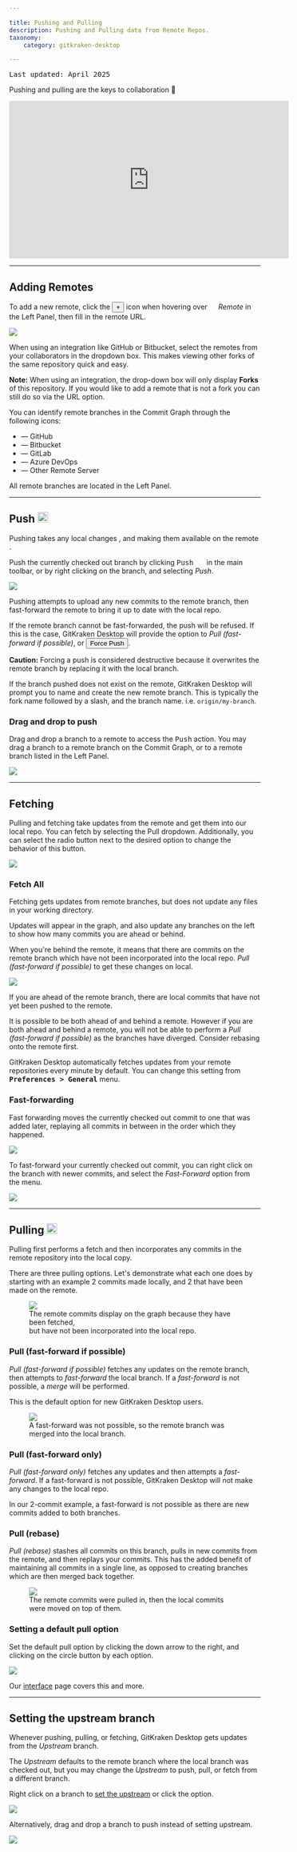 ```yaml
---

title: Pushing and Pulling
description: Pushing and Pulling data from Remote Repos.
taxonomy:
    category: gitkraken-desktop

---
```

<kbd>Last updated: April 2025</kbd>

Pushing and pulling are the keys to collaboration 🤝

<div class='embed-container embed-container--16-9'>
    <iframe width='560' height='315' src='https://www.youtube.com/embed/EZFyiSLr-Bc?rel=0&vq=hd1080' frameborder='0' allowfullscreen></iframe>
</div>


***
## Adding Remotes
To add a new remote, click the <button class='button button--success button--ui button--nolink'>+</button> icon when hovering over <em class='context-menu'><img src='/wp-content/uploads/gk-remote-icon.svg' style='height:1em;'> Remote</em> in the Left Panel, then fill in the remote URL.

<img src="/wp-content/uploads/add-remote.png" srcset="/wp-content/uploads/add-remote@2x.png" class="help-center-img img-bordered">

When using an integration like GitHub or Bitbucket, select the remotes from your collaborators in the dropdown box.  This makes viewing other forks of the same repository quick and easy.

<div class='callout callout--warning'>
    <p><strong>Note:</strong> When using an integration, the drop-down box will only display <strong>Forks</strong> of this repository. If you would like to add a remote that is not a fork you can still do so via the URL option.</p>
</div>

You can identify remote branches in the Commit Graph through the following icons:

 + <em class='context-menu'><i class="fab fa-github"></i></em> &mdash; GitHub
 + <em class='context-menu'><i class="fab fa-bitbucket" aria-hidden="true"></i></em> &mdash; Bitbucket
 + <em class='context-menu'><i class="fab fa-gitlab" aria-hidden="true"></i></em> &mdash; GitLab
 + <em class='context-menu'><i class="fab fa-windows" aria-hidden="true"></i></em> &mdash; Azure DevOps
 + <em class='context-menu'><i class="fa fa-globe" aria-hidden="true"></i></em> &mdash; Other Remote Server

All remote branches are located in the Left Panel.

***

## Push <img src='/wp-content/uploads/gk-push-icon.svg' style='height:1em;'>
Pushing takes any local changes <em class='context-menu'><i class="fa fa-laptop" aria-hidden="true"></i></em>, and making them available on the remote <em class='context-menu'><i class="fa fa-globe" aria-hidden="true"></i></em>.

Push the currently checked out branch by clicking <kbd>Push <img src='/wp-content/uploads/gk-push-icon.svg' style='height:1em;'></kbd> in the main toolbar, or by right clicking on the branch, and selecting <em class='context-menu'>Push</em>.

<img src="/wp-content/uploads//push.png" srcset="/wp-content/uploads//push@2x.png" class="help-center-img img-bordered">

Pushing attempts to upload any new commits to the remote branch, then fast-forward the remote to bring it up to date with the local repo.

If the remote branch cannot be fast-forwarded, the push will be refused.  If this is the case, GitKraken Desktop will provide the option to _Pull (fast-forward if possible)_, or <button class='button button--danger button--ui button--nolink'>Force Push</button>.

<div class='callout callout--warning'>
    <p><strong>Caution:</strong> Forcing a push is considered destructive because it overwrites the remote branch by replacing it with the local branch.</p>
</div>

If the branch pushed does not exist on the remote, GitKraken Desktop will prompt you to name and create the new remote branch.  This is typically the fork name followed by a slash, and the branch name. i.e. `origin/my-branch`.

### Drag and drop to push

Drag and drop a branch to a remote to access the <kbd>Push</kbd> action. You may drag a branch to a remote branch on the Commit Graph, or to a remote branch listed in the Left Panel.

<img src="/wp-content/uploads/push-branch-2025-HD.gif" srcset="/wp-content/uploads/push-branch-2025-HD.gif" class="help-center-img img-bordered">

***
## Fetching
Pulling and fetching take updates from the remote and get them into our local repo. You can fetch by selecting the Pull dropdown. Additionally, you can select the radio button next to the desired option to change the behavior of this button.

<img src="/wp-content/uploads/fetch-menu-2025.png" srcset="/wp-content/uploads/fetch-menu-2025@2x.png" class="help-center-img img-bordered">

### Fetch All
Fetching gets updates from remote branches, but does not update any files in your working directory.

Updates will appear in the graph, and also update any branches on the left to show how many commits you are ahead or behind.

When you're behind the remote, it means that there are commits on the remote branch which have not been incorporated into the local repo. _Pull (fast-forward if possible)_ to get these changes on local.

<img src="/wp-content/uploads/branch-behind-2025.png" srcset="/wp-content/uploads/branch-behind-2025@2x.png" class="help-center-img img-bordered">

If you are ahead of the remote branch, there are local commits that have not yet been pushed to the remote.

It is possible to be both ahead of and behind a remote.  However if you are both ahead and behind a remote, you will not be able to perform a _Pull (fast-forward if possible)_ as the branches have diverged. Consider rebasing onto the remote first.

GitKraken Desktop automatically fetches updates from your remote repositories every minute by default.  You can change this setting from <kbd><strong>Preferences > General</strong></kbd> menu.

### Fast-forwarding
Fast forwarding moves the currently checked out commit to one that was added later, replaying all commits in between in the order which they happened.

<img src="/wp-content/uploads/pull-ff-2025.png" srcset="/wp-content/uploads/pull-ff-2025@2x.png" class="help-center-img img-bordered">

To fast-forward your currently checked out commit, you can right click on the branch with newer commits, and select the <em class='context-menu'>Fast-Forward</em> option from the menu.

<img src="/wp-content/uploads/pull-ff-left-panel.png" srcset="/wp-content/uploads/pull-ff-left-panel@2x.png" class="help-center-img img-bordered">

***
## Pulling <img src='/wp-content/uploads/gk-pull-icon.svg' style='height:1em;'>
Pulling first performs a fetch and then incorporates any commits in the remote repository into the local copy.

There are three pulling options. Let's demonstrate what each one does by starting with an example 2 commits made locally, and 2 that have been made on the remote.
<figure class='figure center'>
    <img src='/wp-content/uploads/remote-commit-2025.png' srcset="/wp-content/uploads/remote-commit-2025@2x.png">
    <figcaption>The remote commits display on the graph because they have been fetched,</br>but have not been incorporated into the local repo.</figcaption>
</figure>

### Pull (fast-forward if possible)
_Pull (fast-forward if possible)_ fetches any updates on the remote branch, then attempts to _fast-forward_ the local branch.  If a _fast-forward_ is not possible, a _merge_ will be performed.

This is the default option for new GitKraken Desktop users.

<figure class='figure center'>
    <img src='/wp-content/uploads/pull-ff-ex-2025.png' srcset="/wp-content/uploads/pull-ff-ex-2025@2x.png">
    <figcaption>A fast-forward was not possible, so the remote branch was merged into the local branch.</figcaption>
</figure>

### Pull (fast-forward only)
_Pull (fast-forward only)_ fetches any updates and then attempts a _fast-forward_.  If a fast-forward is not possible, GitKraken Desktop will not make any changes to the local repo.

In our 2-commit example, a fast-forward is not possible as there are new commits added to both branches.

### Pull (rebase)
_Pull (rebase)_ stashes all commits on this branch, pulls in new commits from the remote, and then replays your commits.  This has the added benefit of maintaining all commits in a single line, as opposed to creating branches which are then merged back together.

<figure class='figure center'>
    <img src='/wp-content/uploads/pull-rebase-2025.png' srcset="/wp-content/uploads/pull-rebase-2025@2x.png">
    <figcaption>The remote commits were pulled in, then the local commits were moved on top of them.</figcaption>
</figure>

### Setting a default pull option
Set the default pull option by clicking the down arrow to the right, and clicking on the circle button by each option.

<img src="/wp-content/uploads/set-default.png" srcset="/wp-content/uploads/set-default@2x.png" class="help-center-img img-bordered">

Our [interface](/start-here/interface) page covers this and more.


***
## Setting the upstream branch
Whenever pushing, pulling, or fetching, GitKraken Desktop gets updates from the _Upstream_ branch.

The _Upstream_ defaults to the remote branch where the local branch was checked out, but you may change the _Upstream_ to push, pull, or fetch from a different branch.

Right click on a branch to <a href="https://gitkraken.com/learn/git/problems/git-set-upstream-branch" target="_blank">set the upstream</a> or click the <kbd> <i class="fa fa-ellipsis-v"></i> </kbd> option.

<img src="/wp-content/uploads/upstream.png" srcset="/wp-content/uploads//upstream@2x.png" class="help-center-img img-bordered">

Alternatively, drag and drop a branch to push instead of setting upstream.

<img src="/wp-content/uploads/drag-and-drop-push-2025.gif" class="help-center-img img-bordered">
